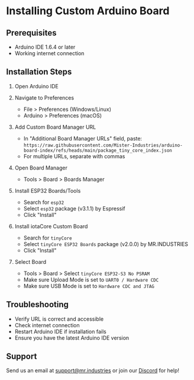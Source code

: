 # Installing Custom Arduino Board

## Prerequisites
- Arduino IDE 1.6.4 or later
- Working internet connection

## Installation Steps

1. Open Arduino IDE

2. Navigate to Preferences
   - File > Preferences (Windows/Linux)
   - Arduino > Preferences (macOS)

3. Add Custom Board Manager URL
   - In "Additional Board Manager URLs" field, paste:
     `https://raw.githubusercontent.com/Mister-Industries/arduino-board-index/refs/heads/main/package_tiny_core_index.json`
   - For multiple URLs, separate with commas

4. Open Board Manager
   - Tools > Board > Boards Manager
  
5. Install ESP32 Boards/Tools
   - Search for `esp32`
   - Select `esp32` package (v3.1.1) by Espressif 
   - Click "Install"

5. Install iotaCore Custom Board
   - Search for `tinyCore`
   - Select `tinyCore ESP32 Boards` package (v2.0.0) by MR.INDUSTRIES 
   - Click "Install"

6. Select Board
   - Tools > Board > Select `tinyCore ESP32-S3 No PSRAM`
   - Make sure Upload Mode is set to `UART0 / Hardware CDC`
   - Make sure USB Mode is set to `Hardware CDC and JTAG`

## Troubleshooting
- Verify URL is correct and accessible
- Check internet connection
- Restart Arduino IDE if installation fails
- Ensure you have the latest Arduino IDE version

## Support
Send us an email at support@mr.industries or join our [Discord](https://discord.gg/hvJZhwfQsF) for help!
